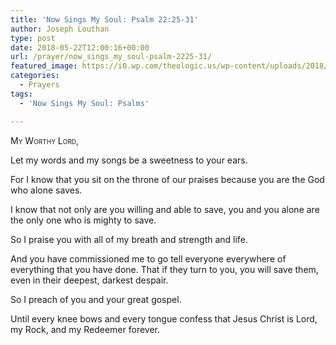 ```yaml
---
title: 'Now Sings My Soul: Psalm 22:25-31'
author: Joseph Louthan
type: post
date: 2018-05-22T12:00:16+00:00
url: /prayer/now_sings_my_soul-psalm-2225-31/
featured_image: https://i0.wp.com/theologic.us/wp-content/uploads/2018/05/DETA-72.jpg?resize=825%2C510
categories:
  - Prayers
tags:
  - 'Now Sings My Soul: Psalms'

---
```

<div style="font-variant: small-caps;">
  My Worthy Lord,
</div>

Let my words and my songs be a sweetness to your ears.

For I know that you sit on the throne of our praises because you are the God who alone saves.

I know that not only are you willing and able to save, you and you alone are the only one who is mighty to save.

So I praise you with all of my breath and strength and life.

And you have commissioned me to go tell everyone everywhere of everything that you have done. That if they turn to you, you will save them, even in their deepest, darkest despair.

So I preach of you and your great gospel.

Until every knee bows and every tongue confess that Jesus Christ is Lord, my Rock, and my Redeemer forever.